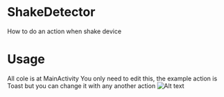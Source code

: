 # ShakeDetector
How to do an action when shake device

# Usage
All cole is at MainActivity
You only need to edit this, the example action is Toast but you can change it with any another action
![Alt text](https://i.ibb.co/ftkwbg9/capt.png "Optional title")
